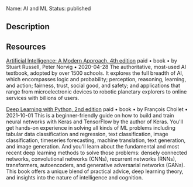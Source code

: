 Name: AI and ML
Status: published

## Description

## Resources

[Artificial Intelligence: A Modern Approach, 4th edition](http://aima.cs.berkeley.edu/global-index.html)
paid • book • by Stuart Russell, Peter Norvig • 2020-04-28
The authoritative, most-used AI textbook, adopted by over 1500 schools. It explores the full breadth of AI, which encompasses logic and probability; perception, reasoning, learning, and action; fairness, trust, social good, and safety; and applications that range from microelectronic devices to robotic planetary explorers to online services with billions of users.

[Deep Learning with Python, 2nd edition](https://www.manning.com/books/deep-learning-with-python-second-edition)
paid • book • by François Chollet • 2021-10-01
This is a beginner-friendly guide on how to build and train neural networks with Keras and TensorFlow by the author of Keras. You'll get hands-on experience in solving all kinds of ML problems including tabular data classification and regression, text classification, image classification, timeseries forecasting, machine translation, text generation, and image generation. And you'll learn about the fundamental and most recent deep learning methods to solve those problems: densely connected networks, convolutional networks (CNNs), recurrent networks (RNNs), transformers, autoencoders, and generative adversarial networks (GANs). This book offers a unique blend of practical advice, deep learning theory, and insights into the nature of intelligence and cognition.

